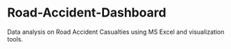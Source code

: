 # Road-Accident-Dashboard
Data analysis on Road Accident Casualties using MS Excel and visualization tools.
